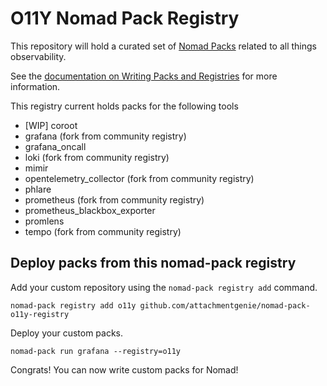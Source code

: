 # O11Y Nomad Pack Registry

This repository will hold a curated set of [Nomad Packs](https://github.com/hashicorp/nomad-pack) related to all things observability. 

See the [documentation on Writing Packs and Registries](https://github.com/hashicorp/nomad-pack/blob/main/docs/writing-packs.md) for more information.

This registry current holds packs for the following tools

* [WIP] coroot
* grafana (fork from community registry)
* grafana_oncall
* loki (fork from community registry)
* mimir
* opentelemetry_collector (fork from community registry)
* phlare
* prometheus (fork from community registry)
* prometheus_blackbox_exporter
* promlens
* tempo (fork from community registry)

## Deploy packs from this nomad-pack registry

Add your custom repository using the `nomad-pack registry add` command.

```
nomad-pack registry add o11y github.com/attachmentgenie/nomad-pack-o11y-registry
```

Deploy your custom packs.

```
nomad-pack run grafana --registry=o11y
```

Congrats! You can now write custom packs for Nomad!